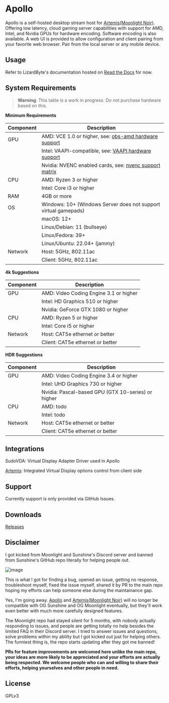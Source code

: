 # Apollo

Apollo is a self-hosted desktop stream host for [Artemis(Moonlight Noir)](https://github.com/ClassicOldSong/moonlight-android). Offering low latency, cloud gaming server capabilities with support for AMD, Intel, and Nvidia GPUs for hardware encoding. Software encoding is also available. A web UI is provided to allow configuration and client pairing from your favorite web browser. Pair from the local server or any mobile device.

## Usage

Refer to LizardByte's documentation hosted on [Read the Docs](https://sushinestream.readthedocs.io/) for now.

## System Requirements

> **Warning**: This table is a work in progress. Do not purchase hardware based on this.

**Minimum Requirements**

| **Component** | **Description** |
|---------------|-----------------|
| GPU           | AMD: VCE 1.0 or higher, see: [obs-amd hardware support](https://github.com/obsproject/obs-amd-encoder/wiki/Hardware-Support) |
|               | Intel: VAAPI-compatible, see: [VAAPI hardware support](https://www.intel.com/content/www/us/en/developer/articles/technical/linuxmedia-vaapi.html) |
|               | Nvidia: NVENC enabled cards, see: [nvenc support matrix](https://developer.nvidia.com/video-encode-and-decode-gpu-support-matrix-new) |
| CPU           | AMD: Ryzen 3 or higher |
|               | Intel: Core i3 or higher |
| RAM           | 4GB or more |
| OS            | Windows: 10+ (Windows Server does not support virtual gamepads) |
|               | macOS: 12+ |
|               | Linux/Debian: 11 (bullseye) |
|               | Linux/Fedora: 39+ |
|               | Linux/Ubuntu: 22.04+ (jammy) |
| Network       | Host: 5GHz, 802.11ac |
|               | Client: 5GHz, 802.11ac |

**4k Suggestions**

| **Component** | **Description** |
|---------------|-----------------|
| GPU           | AMD: Video Coding Engine 3.1 or higher |
|               | Intel: HD Graphics 510 or higher |
|               | Nvidia: GeForce GTX 1080 or higher |
| CPU           | AMD: Ryzen 5 or higher |
|               | Intel: Core i5 or higher |
| Network       | Host: CAT5e ethernet or better |
|               | Client: CAT5e ethernet or better |

**HDR Suggestions**

| **Component** | **Description** |
|---------------|-----------------|
| GPU           | AMD: Video Coding Engine 3.4 or higher |
|               | Intel: UHD Graphics 730 or higher |
|               | Nvidia: Pascal-based GPU (GTX 10-series) or higher |
| CPU           | AMD: todo |
|               | Intel: todo |
| Network       | Host: CAT5e ethernet or better |
|               | Client: CAT5e ethernet or better |

## Integrations

SudoVDA: Virtual Display Adapter Driver used in Apollo

[Artemis](https://github.com/ClassicOldSong/moonlight-android): Integrated Virtual Display options control from client side

## Support

Currently support is only provided via GitHub Issues.

## Downloads

[Releases](https://github.com/ClassicOldSong/Apollo/releases)

## Disclaimer

I got kicked from Moonlight and Sunshine's Discord server and banned from Sunshine's GitHub repo literally for helping people out.

![image](https://github.com/user-attachments/assets/f01fc57f-5199-4495-9b96-68cfa017b7ff)

This is what I got for finding a bug, opened an issue, getting no response, troubleshoot myself, fixed the issue myself, shared it by PR to the main repo hoping my efforts can help someone else during the maintainance gap.

Yes, I'm going away. [Apollo](https://github.com/ClassicOldSong/Apollo) and [Artemis(Moonlight Noir)](https://github.com/ClassicOldSong/moonlight-android) will no longer be compatible with OG Sunshine and OG Moonlight eventually, but they'll work even better with much more carefully designed features.

The Moonlight repo had stayed silent for 5 months, with nobody actually responding to issues, and people are getting totally no help besides the limited FAQ in their Discord server. I tried to answer issues and questions, solve problems within my ablilty but I got kicked out just for helping others. The funniest thing is, the repo starts updating after they got me banned!

**PRs for feature improvements are welcomed here unlike the main repo, your ideas are more likely to be appreciated and your efforts are actually being respected. We welcome people who can and willing to share their efforts, helping yourselves and other people in need.**

## License

GPLv3